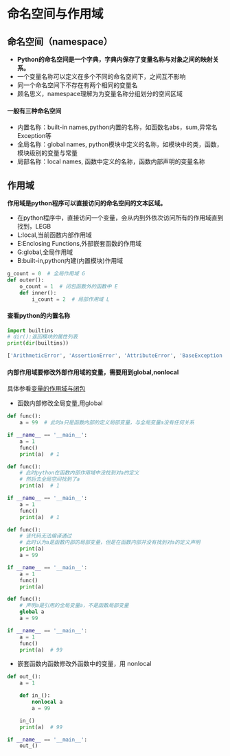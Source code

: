# 命名空间与作用域
## 命名空间（namespace）
* **Python的命名空间是一个字典，字典内保存了变量名称与对象之间的映射关系。**
* 一个变量名称可以定义在多个不同的命名空间下，之间互不影响
* 同一个命名空间下不存在有两个相同的变量名
* 顾名思义，namespace理解为为变量名称分组划分的空间区域

#### 一般有三种命名空间
* 内置名称：built-in names,python内置的名称，如函数名abs，sum,异常名Exception等
* 全局名称：global names, python模块中定义的名称，如模块中的类，函数，模块级别的变量与常量
* 局部名称：local names, 函数中定义的名称，函数内部声明的变量名称

## 作用域
**作用域是python程序可以直接访问的命名空间的文本区域。**
* 在python程序中，直接访问一个变量，会从内到外依次访问所有的作用域直到找到，LEGB
* L:local,当前函数内部作用域
* E:Enclosing Functions,外部嵌套函数的作用域
* G:global,全局作用域
* B:built-in,python内建(内置模块)作用域

```python
g_count = 0  # 全局作用域 G
def outer():
    o_count = 1  # 闭包函数外的函数中 E
    def inner():
        i_count = 2  # 局部作用域 L
```

#### 查看python的内置名称
```python
import builtins
# dir():返回模块的属性列表
print(dir(builtins))

['ArithmeticError', 'AssertionError', 'AttributeError', 'BaseException', 'BlockingIOError', 'BrokenPipeError', 'BufferError', 'BytesWarning', 'ChildProcessError', 'ConnectionAbortedError', 'ConnectionError', 'ConnectionRefusedError', 'ConnectionResetError', 'DeprecationWarning', 'EOFError', 'Ellipsis', 'EnvironmentError', 'Exception', 'False', 'FileExistsError', 'FileNotFoundError', 'FloatingPointError', 'FutureWarning', 'GeneratorExit', 'IOError', 'ImportError', 'ImportWarning', 'IndentationError', 'IndexError', 'InterruptedError', 'IsADirectoryError', 'KeyError', 'KeyboardInterrupt', 'LookupError', 'MemoryError', 'ModuleNotFoundError', 'NameError', 'None', 'NotADirectoryError', 'NotImplemented', 'NotImplementedError', 'OSError', 'OverflowError', 'PendingDeprecationWarning', 'PermissionError', 'ProcessLookupError', 'RecursionError', 'ReferenceError', 'ResourceWarning', 'RuntimeError', 'RuntimeWarning', 'StopAsyncIteration', 'StopIteration', 'SyntaxError', 'SyntaxWarning', 'SystemError', 'SystemExit', 'TabError', 'TimeoutError', 'True', 'TypeError', 'UnboundLocalError', 'UnicodeDecodeError', 'UnicodeEncodeError', 'UnicodeError', 'UnicodeTranslateError', 'UnicodeWarning', 'UserWarning', 'ValueError', 'Warning', 'WindowsError', 'ZeroDivisionError', '__build_class__', '__debug__', '__doc__', '__import__', '__loader__', '__name__', '__package__', '__spec__', 'abs', 'all', 'any', 'ascii', 'bin', 'bool', 'bytearray', 'bytes', 'callable', 'chr', 'classmethod', 'compile', 'complex', 'copyright', 'credits', 'delattr', 'dict', 'dir', 'divmod', 'enumerate', 'eval', 'exec', 'exit', 'filter', 'float', 'format', 'frozenset', 'getattr', 'globals', 'hasattr', 'hash', 'help', 'hex', 'id', 'input', 'int', 'isinstance', 'issubclass', 'iter', 'len', 'license', 'list', 'locals', 'map', 'max', 'memoryview', 'min', 'next', 'object', 'oct', 'open', 'ord', 'pow', 'print', 'property', 'quit', 'range', 'repr', 'reversed', 'round', 'set', 'setattr', 'slice', 'sorted', 'staticmethod', 'str', 'sum', 'super', 'tuple', 'type', 'vars', 'zip']

```

#### 内部作用域要修改外部作用域的变量，需要用到global,nonlocal
具体参看[变量的作用域与闭包](变量的作用域.md)

* 函数内部修改全局变量,用global

```python
def func():
    a = 99  # 此时a只是函数内部的定义局部变量，与全局变量a没有任何关系

if __name__ == '__main__':
    a = 1
    func()
    print(a)  # 1
```

```python
def func():
    # 此时python在函数内部作用域中没找到对a的定义
    # 然后去全局空间找到了a
    print(a)  # 1

if __name__ == '__main__':
    a = 1
    func()
    print(a)  # 1
```

```python
def func():
    # 该代码无法编译通过
    # 此时认为a是函数内部的局部变量，但是在函数内部并没有找到对a的定义声明
    print(a)
    a = 99

if __name__ == '__main__':
    a = 1
    func()
    print(a)
```

```python
def func():
    # 声明a是引用的全局变量a，不是函数局部变量
    global a
    a = 99

if __name__ == '__main__':
    a = 1
    func()
    print(a)  # 99
```

* 嵌套函数内函数修改外函数中的变量，用 nonlocal

```python
def out_():
    a = 1

    def in_():
        nonlocal a
        a = 99

    in_()
    print(a)  # 99

if __name__ == '__main__':
    out_()
```
